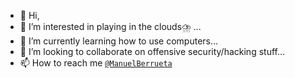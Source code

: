 - 👋 Hi,
- 👀 I’m interested in playing in the clouds⛈️ ...
- 🌱 I’m currently learning how to use computers...
- 💞️ I’m looking to collaborate on offensive security/hacking stuff...
- 📫 How to reach me [`@ManuelBerrueta`](https://twitter.com/ManuelBerrueta)

<!---
ManuelBerrueta/ManuelBerrueta is a ✨ special ✨ repository because its `README.md` (this file) appears on your GitHub profile.
You can click the Preview link to take a look at your changes.
--->
